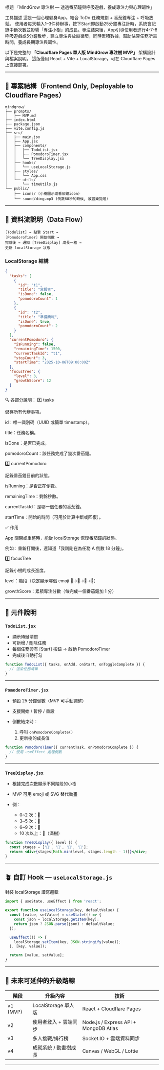 標題
「MindGrow 專注樹 — 透過番茄鐘與呼吸遊戲，養成專注力與心理韌性」

工具描述
這是一個心理健身App，結合 ToDo 任務規劃 + 番茄鐘專注 + 呼吸放鬆。
使用者每天輸入1–3件待辦事，按下Start即啟動25分鐘專注計時，系統會記錄中斷次數並影響「專注小樹」的成長。專注結束後，App引導使用者進行4-7-8呼吸遊戲或5分鐘散步，建立專注與放鬆循環，同時累積數據，幫助估算任務所需時間，養成長期專注與韌性。

以下是完整的 **「Cloudflare Pages 單人版 MindGrow 專注樹 MVP」** 架構設計與檔案說明。
這版僅用 React + Vite + LocalStorage，可在 Cloudflare Pages 上直接部署。

---

## 🌳 專案結構（Frontend Only, Deployable to Cloudflare Pages）

```
mindgrow/
├── prompts/
│   ├── MVP.md
├── index.html
├── package.json
├── vite.config.js
├── src/
│   ├── main.jsx
│   ├── App.jsx
│   ├── components/
│   │   ├── TodoList.jsx
│   │   ├── PomodoroTimer.jsx
│   │   └── TreeDisplay.jsx
│   ├── hooks/
│   │   └── useLocalStorage.js
│   ├── styles/
│   │   └── App.css
│   └── utils/
│       └── timeUtils.js
└── public/
    ├── icons/ (小樹圖示或番茄鐘icon)
    └── sound/ding.mp3 (倒數60秒的時候, 放音樂提醒)
```

---

## 🧭 資料流說明（Data Flow）

```
[Todolist] → 點擊 Start → 
[PomodoroTimer] 開始倒數 →
完成後 → 通知 [TreeDisplay] 成長一格 →
更新 localStorage 狀態
```

### LocalStorage 結構

```json
{
  "tasks": [
    {
      "id": "t1",
      "title": "寫報告",
      "isDone": false,
      "pomodoroCount": 1
    },
    {
      "id": "t2",
      "title": "準備簡報",
      "isDone": true,
      "pomodoroCount": 2
    }
  ],
  "currentPomodoro": {
    "isRunning": false,
    "remainingTime": 1500,
    "currentTaskId": "t1",
    "stopCount": 3,
    "startTime": "2025-10-06T09:00:00Z"
  },
  "focusTree": {
    "level": 3,
    "growthScore": 12
  }
}
```

🔍 各部分說明：
1️⃣ tasks

儲存所有代辦事項。

id：唯一識別碼（UUID 或簡單 timestamp）。

title：任務名稱。

isDone：是否已完成。

pomodoroCount：該任務完成了幾次番茄鐘。

2️⃣ currentPomodoro

記錄番茄鐘目前的狀態。

isRunning：是否正在倒數。

remainingTime：剩餘秒數。

currentTaskId：是哪一個任務的番茄鐘。

startTime：開始的時間（可用於計算中斷或回復）。

✅ 作用

App 關閉或重整時，能從 localStorage 恢復番茄鐘的狀態。

例如：重新打開後，還知道「我剛剛在為任務 A 倒數 18 分鐘」。

3️⃣ focusTree

記錄小樹的成長進度。

level：階段（決定顯示哪個 emoji 🌱→🌿→🌳→🌲）

growthScore：累積專注分數（每完成一個番茄鐘加 1 分）

---

## 🧩 元件說明

### `TodoList.jsx`

* 顯示待辦清單
* 可新增 / 刪除任務
* 每個任務旁有 [Start] 按鈕 → 啟動 PomodoroTimer
* 完成後自動打勾

```jsx
function TodoList({ tasks, onAdd, onStart, onToggleComplete }) {
  // 渲染任務清單
}
```

---

### `PomodoroTimer.jsx`

* 預設 25 分鐘倒數（MVP 可手動調整）
* 支援開始 / 暫停 / 重設
* 倒數結束時：

  1. 呼叫 `onPomodoroComplete()`
  2. 更新樹的成長值

```jsx
function PomodoroTimer({ currentTask, onPomodoroComplete }) {
  // 使用 useEffect 處理倒數
}
```

---

### `TreeDisplay.jsx`

* 根據完成次數顯示不同階段的小樹
* MVP 可用 emoji 或 SVG 替代動畫
* 例：

  * 0~2 次：🌱
  * 3~5 次：🌿
  * 6~9 次：🌳
  * 10 次以上：🌲（滿樹）

```jsx
function TreeDisplay({ level }) {
  const stages = ['🌱', '🌿', '🌳', '🌲'];
  return <div>{stages[Math.min(level, stages.length - 1)]}</div>;
}
```

---

## 🪴 自訂 Hook — `useLocalStorage.js`

封裝 localStorage 讀寫邏輯

```js
import { useState, useEffect } from 'react';

export function useLocalStorage(key, defaultValue) {
  const [value, setValue] = useState(() => {
    const json = localStorage.getItem(key);
    return json ? JSON.parse(json) : defaultValue;
  });

  useEffect(() => {
    localStorage.setItem(key, JSON.stringify(value));
  }, [key, value]);

  return [value, setValue];
}
```

---

## 🚀 未來可延伸的升級路線

| 階段       | 升級內容             | 技術                                    |
| -------- | ---------------- | ------------------------------------- |
| v1 (MVP) | LocalStorage 單人版 | React + Cloudflare Pages              |
| v2       | 使用者登入 + 雲端同步     | Node.js / Express API + MongoDB Atlas |
| v3       | 多人挑戰/排行榜         | Socket.IO + 雲端資料同步                    |
| v4       | 成就系統 / 動畫樹成長     | Canvas / WebGL / Lottie               |

---
